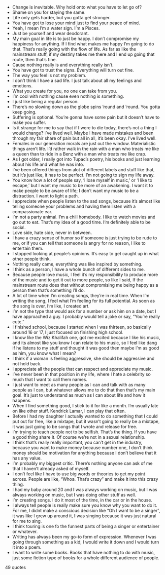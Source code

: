  - Change is inevitable. Why hold onto what you have to let go of?
 - Shame on you for staying the same.
 - Life only gets harder, but you gotta get stronger.
 - You have got to lose your mind just to find your peace of mind.
 - Yeah, I mean I’m a water sign. I’m a Pisces.
 - Just be yourself and wear deodorant.
 - My main goal in life is to just be happy. I don’t compromise my happiness for anything. If I find what makes me happy I’m going to do that. That’s really going with the flow of life. As far as like the mainstream stuff, if my destiny takes me there and I end up going that route, then that’s fine.
 - Cause nothing really is and everything really isn’t.
 - You have got to trust the signs. Everything will turn out fine.
 - The way you feel is not my problem.
 - I don’t think I have a sad life. I just talk about all my feelings and emotions.
 - What you create for you, no one can take from you.
 - I’m cool with nothing cause even nothing is something.
 - I just like being a regular person.
 - There’s no slowing down as the globe spins ’round and ’round. You gotta keep going.
 - Suffering is optional. You’re gonna have some pain but it doesn’t have to make you suffer.
 - Is it strange for me to say that if I were to die today, there’s not a thing I would change? I’ve lived well. Maybe I have made mistakes and been through my fair share of pain but all in all, it’s been okay. I’ve lived well.
 - Females in our generation morals are just out the window. Materialistic things aren’t life. I’d rather walk in the rain with a man who treats me like a queen than to ride in a Benz with a man who treats me like crap.
 - As I got older, I really got into Tupac’s poetry, his books and just learning about his life and what he was into.
 - I’ve been offered things from alot of different labels and stuff like that, but it’s just like, it has to be perfect. I’m not going to sign my life away.
 - You know how a lot of people say, ‘I lose myself in music,’ or ‘I like to escape,’ but I want my music to be more of an awakening. I want it to make people to be aware of life; I don’t want my music to be a distraction. I want to light a path.
 - I appreciate when people listen to the sad songs, because it’s almost like telling someone your problems and having them listen with a compassionate ear.
 - I’m not a party animal. I’m a chill homebody. I like to watch movies and go out to eat. That’s my idea of a good time. I’m definitely able to be social.
 - Love side, hate side, never in between.
 - I have a crazy sense of humor so if someone is just trying to be rude to me, or if you can tell that someone is angry for no reason, I like to entertain them.
 - I stopped looking at people’s opinions. It’s easy to get caught up in what other people think.
 - Nothing really came, everything was like inspired by something.
 - I think as a person, I have a whole bunch of different sides to me.
 - Because people love music, I feel it’s my responsibility to produce more of the music and to get it out to more people, so like I said, If the mainstream route does that without compromising me being happy as a person then that’s something I’ll do.
 - A lot of time when I’m creating songs, they’re in real time. When I’m writing the song, I feel what I’m feeling for its full potential. As soon as the song is over, I’m like, I created art.
 - I’m not the type that would ask for a number or ask him on a date, but I have approached a guy. I probably would tell a joke or say, “You’re really cute.”
 - I finished school, because I started when I was thirteen, so basically around 16 or 17, I just focused on finishing high school.
 - I know like the Wiz Khalifah one, got me excited because I like his music, and its almost like you know I can relate to his music, so I feel like dang if he listens to my stuff and thought it was good then maybe I’m as good as him, you know what I mean?
 - I think if a woman is feeling aggressive, she should be aggressive and not hold back.
 - I appreciate all the people that can respect and appreciate my music.
 - I’ve never been in that position in my life, where I hate a celebrity so much that I want to call them names.
 - I just want to meet as many people as I can and talk with as many people as I can, but whatever allows me to do that then that’s my main goal. It’s just to understand as much as I can about life and how it happens.
 - When I find something good, I stick to it for like a month. I’m usually late on like other stuff. Kendrick Lamar, I can play that often.
 - Before I had my daughter I actually wanted to do something that I could put out for free, like a mixtape, but it wasn’t going to really be a mixtape, it was just going to be songs that I wrote and release for free.
 - I’m trying to teach people not to be selfish. That’s the thing. If you have a good thing share it. Of course we’re not in a sexual relationship.
 - I think that’s really really important, you can’t get in the industry, because you want to make money because number one, I don’t think money should be motivation for anything because I don’t believe that it has any value.
 - I’m probably my biggest critic. There’s nothing anyone can ask of me that I haven’t already asked of myself.
 - I don’t feel like I have to use big words or theories to get my point across. People are like, “Whoa. That’s crazy” and make it into this crazy thing.
 - I had my baby around 20 and I was always working on music, but I was always working on music, but I was doing other stuff as well.
 - I’m creating songs. I do it most of the time, in the car or in the house.
 - I always tell people is really make sure you know why you want to do it. For me, I didnt make a conscious decision like “Oh I want to be a singer”, it was like I grew up around it, I was singing because it was just natural for me to sing.
 - I think touring is one fo the funnest parts of being a singer or entertainer or whatever.
 - Writing has always been my go-to form of expression. Whenever I was going through something as a kid, I would write it down and I would turn it into a poem.
 - I want to write some books. Books that have nothing to do with music, just some fiction type of books for a whole different audience of people.

49 quotes